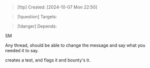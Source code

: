 
>[!tip] Created: [2024-10-07 Mon 22:50]

>[!question] Targets: 

>[!danger] Depends: 

SM

Any thread, should be able to change the message and say what you needed it to say.

creates a test, and flags it and bounty's it.